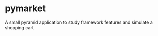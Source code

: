 pymarket
========

A small pyramid application to study framework features and simulate a shopping cart
